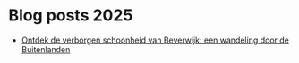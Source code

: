 # Blog posts 2025

- [Ontdek de verborgen schoonheid van Beverwijk: een wandeling door de Buitenlanden](2025-02-26_wandeling-buitenlanden-beverwijk.md)
